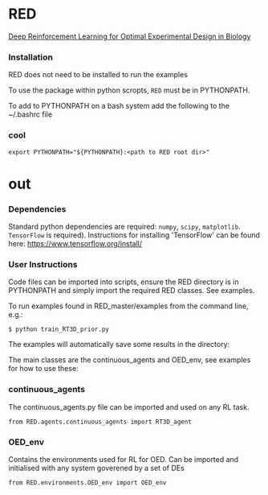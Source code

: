 # RED
[Deep Reinforcement Learning for Optimal Experimental Design in Biology](https://www.biorxiv.org/content/10.1101/2022.05.09.491138.abstract)

### Installation

RED does not need to be installed to run the examples 

To use the package within python scropts, `RED` must be in PYTHONPATH.

To add to PYTHONPATH on a bash system add the following to the ~/.bashrc file
### cool
```console
export PYTHONPATH="${PYTHONPATH}:<path to RED root dir>"
```
# out

### Dependencies
Standard python dependencies are required: `numpy`, `scipy`, `matplotlib`.  `TensorFlow` is required). Instructions for installing 'TensorFlow' can be found here:
 https://www.tensorflow.org/install/

### User Instructions
Code files can be imported into scripts, ensure the RED directory is in PYTHONPATH and simply import the required RED classes. See examples.

To run examples found in RED_master/examples from the command line, e.g.:

```console
$ python train_RT3D_prior.py 
```

The examples will automatically save some results in the directory:


The main classes are the continuous_agents and OED_env, see examples for how to use these:

### continuous_agents
The continuous_agents.py file can be imported and used on any RL task.
```console
from RED.agents.continuous_agents import RT3D_agent
```

### OED_env
Contains the environments used for RL for OED. Can be imported and initialised with any system goverened by a set of DEs

```console
from RED.environments.OED_env import OED_env
```
